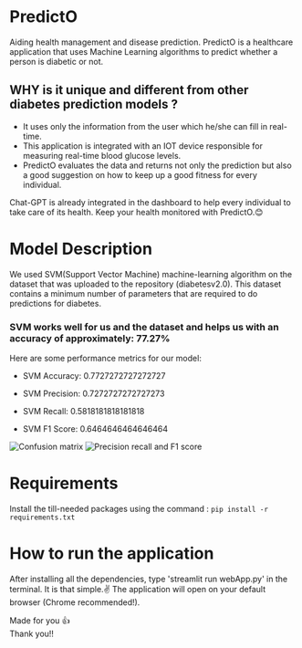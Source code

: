 # PredictO

Aiding health management and disease prediction. PredictO is a healthcare application that uses Machine Learning algorithms to predict whether a person is diabetic or not.

## WHY is it unique and different from other diabetes prediction models ?

- It uses only the information from the user which he/she can fill in real-time.
- This application is integrated with an IOT device responsible for measuring real-time blood glucose levels.
- PredictO evaluates the data and returns not only the prediction but also a good suggestion on how to keep up a good fitness for every individual.

Chat-GPT is already integrated in the dashboard to help every individual to take care of its health. Keep your health monitored with PredictO.😊

# Model Description

We used SVM(Support Vector Machine) machine-learning algorithm on the dataset that was uploaded to the repository (diabetesv2.0).
This dataset contains a minimum number of parameters that are required to do predictions for diabetes.

### SVM works well for us and the dataset and helps us with an accuracy of approximately: 77.27%

Here are some performance metrics for our model:

- SVM Accuracy: 0.7727272727272727

- SVM Precision: 0.7272727272727273

- SVM Recall: 0.5818181818181818

- SVM F1 Score: 0.6464646464646464

![Confusion matrix](https://github.com/mahi1722/PredictO/assets/82094424/00100b58-42aa-45f7-ad62-de3fa64d44c2)
![Precision recall and F1 score](https://github.com/mahi1722/PredictO/assets/82094424/56c24a02-817b-4a4c-94aa-7820d1ae095a)



# Requirements
Install the till-needed packages using the command :
``` pip install -r requirements.txt ```

# How to run the application

After installing all the dependencies, type 'streamlit run webApp.py' in the terminal.
It is that simple.✌️
The application will open on your default browser (Chrome recommended!).




         
Made for you 👍         
Thank you!!
